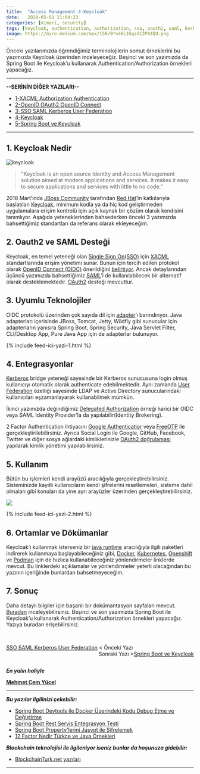 ```yaml
---
title:  "Access Management 4-Keycloak"
date:   2020-05-01 21:04:23
categories: [mimari, security]
tags: [keycloak, authentication, authorization, sso, oauth2, saml, kerberos, ldap, oidc, oauth, openid connect, security, türkçe, yazılım, blog, blogger, nedir, örnek, nasıl yapılır, mehmet cem yücel]
image: https://miro.medium.com/max/150/0*n4KiIGqzdC2PX4QU.png
---
```

Önceki yazılarımızda öğrendiğimiz terminolojilerin somut örneklerini bu yazımızda Keycloak üzerinden inceleyeceğiz. Beşinci ve son yazımızda da Spring Boot ile Keycloak’u kullanarak Authentication/Authorization örnekleri yapacağız.

---

**--SERİNİN DİĞER YAZILARI--**

- [1-XACML Authorization Authentication](https://www.mehmetcemyucel.com/2020/Access-Management-1-XACML-Authorization-Authentication/)
- [2-OpenID OAuth2 OpenID Connect](https://www.mehmetcemyucel.com/2020/Access-Management-2-OpenID-OAuth2-OpenID-Connect/)
- [3-SSO SAML Kerberos User Federation](https://www.mehmetcemyucel.com/2020/Access-Management-3-SSO-SAML-Kerberos-User-Federation/)
- [4-Keycloak](https://www.mehmetcemyucel.com/2020/Access-Management-4-Keycloak/)
- [5-Spring Boot ve Keycloak](https://www.mehmetcemyucel.com/2020/Access-Management-5-Spring-RestTemplate-Feign-Keycloak/)

---

## 1. Keycloak Nedir

![keycloak](https://miro.medium.com/max/1250/0*n4KiIGqzdC2PX4QU.png)

>"Keycloak is an open source Identity and Access Management solution aimed at modern applications and services. It makes it easy to secure applications and services with little to no code."

2018 Mart’ında [JBoss Community](https://developer.jboss.org/welcome) tarafından [Red Hat](https://www.redhat.com/en)’in katkılarıyla başlatılan [Keycloak](https://www.keycloak.org/), minimum kodla ya da hiç kod geliştirmeden uygulamalara erişim kontrolü için açık kaynak bir çözüm olarak kendisini tanımlıyor. Aşağıda yeteneklerinden bahsederken önceki 3 yazımızda bahsettiğimiz standartları da referans olarak ekleyeceğim.

## 2. Oauth2 ve SAML Desteği

Keycloak, en temel yeteneği olan [Single Sign On(SSO)](https://medium.com/mehmetcemyucel/dcc56682bdb2) için [XACML](https://medium.com/mehmetcemyucel/e4bdd7647b66) standartlarında erişim yönetimi sunar. Bunun için tercih edilen protokol olarak [OpenID Connect (OIDC)](https://medium.com/mehmetcemyucel/a36ee3f7779a) önerildiğini [belirtiyor](https://www.keycloak.org/docs/latest/securing_apps/index.html#openid-connect-vs-saml). Ancak detaylarından üçüncü yazımızda bahsettiğimiz [SAML](https://medium.com/mehmetcemyucel/dcc56682bdb2)’i de kullanılabilecek bir alternatif olarak desteklemektedir. [OAuth2](https://medium.com/mehmetcemyucel/a36ee3f7779a) desteği mevcuttur.

## 3. Uyumlu Teknolojiler

OIDC protokolü üzerinden çok sayıda dil için [adapter](https://www.keycloak.org/docs/latest/securing_apps/index.html#openid-connect-3)’ı barındırıyor. Java adapterları içerisinde JBoss, Tomcat, Jetty, Wildfly gibi sunucular için adapterların yanısıra Spring Boot, Spring Security, Java Servlet Filter, CLI/Desktop App, Pure Java App için de adapterlar bulunuyor.

{% include feed-ici-yazi-1.html %}

## 4. Entegrasyonlar

[Kerberos](https://medium.com/mehmetcemyucel/dcc56682bdb2) bridge yeteneği sayesinde bir Kerberos sunucusuna login olmuş kullanıcıyı otomatik olarak authenticate edebilmektedir. Aynı zamanda [User Federation](https://medium.com/mehmetcemyucel/dcc56682bdb2) özelliği sayesinde LDAP ve Active Directory sunucularındaki kullanıcıları eşzamanlayarak kullanabilmek mümkün.

İkinci yazımızda değindiğimiz [Delegated Authorization](https://medium.com/mehmetcemyucel/a36ee3f7779a) örneği harici bir OIDC veya SAML Identity Provider’la da yapılabilir(Identity Brokering).

2 Factor Authentication ihtiyacını [Google Authenticatior](https://www.google.com/landing/2step/) veya [FreeOTP](https://freeotp.github.io/) ile gerçekleştirilebilirsiniz. Ayrıca Social Login ile Google, GitHub, Facebook, Twitter ve diğer sosya ağlardaki kimliklerinizle [OAuth2 doğrulaması](https://medium.com/mehmetcemyucel/a36ee3f7779a) yapılarak kimlik yönetimi yapılabilirsiniz.

## 5. Kullanım

Bütün bu işlemleri kendi arayüzü aracılığıyla gerçekleştirebilirsiniz. Sisteminizde kayıtlı kullanıcıların kendi şifrelerini resetlemeleri, sisteme dahil olmaları gibi konuları da yine ayrı arayüzler üzerinden gerçekleştirebilirsiniz.

![](https://miro.medium.com/max/1041/0*Xx4tAv-JfKtR9tVX.png)

{% include feed-ici-yazi-2.html %}

## 6. Ortamlar ve Dökümanlar

Keycloak’ı kullanmak isterseniz bir [java runtime](https://www.keycloak.org/getting-started/getting-started-zip) aracılığıyla ilgili paketleri indirerek kullanmaya başlayabileceğiniz gibi, [Docker](https://www.keycloak.org/getting-started/getting-started-docker), [Kubernetes](https://www.keycloak.org/getting-started/getting-started-kube), [Openshift](https://www.keycloak.org/getting-started/getting-started-openshift) ve [Podman](https://www.keycloak.org/getting-started/getting-started-podman) için de hızlıca kullanabileceğiniz yönlendirmeler linklerde mevcut. Bu linklerdeki açıklamalar ve yönlendirmeler yeterli olacağından bu yazının içeriğinde bunlardan bahsetmeyeceğim.

## 7. Sonuç

Daha detaylı bilgiler için başarılı bir dokümantasyon sayfaları mevcut. [Buradan](https://www.keycloak.org/documentation) inceleyebilirsiniz. Beşinci ve son yazımızda Spring Boot ile Keycloak’u kullanarak Authentication/Authorization örnekleri yapacağız. Yazıya buradan erişebilirsiniz.

<br/>

<p style="text-align:left;">
    <a href="https://www.mehmetcemyucel.com/2020/Access-Management-3-SSO-SAML-Kerberos-User-Federation">SSO SAML Kerberos User Federation</a> < Önceki Yazı 
    <span style="float:right;">
        Sonraki Yazı ><a href="https://www.mehmetcemyucel.com/2020/Access-Management-5-Spring-RestTemplate-Feign-Keycloak">Spring Boot ve Keycloak</a>
    </span>
</p>

<br/>

**_En yalın haliyle_**

[**Mehmet Cem Yücel**](https://www.mehmetcemyucel.com)

---

**_Bu yazılar ilgilinizi çekebilir:_**

- [Spring Boot Devtools ile Docker Üzerindeki Kodu Debug Etme ve Değiştirme](https://www.mehmetcemyucel.com/2019/spring-boot-devtools-ile-docker-uzerindeki-kodu-debug-etme-ve-degistirme/)
- [Spring Boot Rest Servis Entegrasyon Testi](https://medium.com/mehmetcemyucel/spring-boot-rest-birim-entegrasyon-testi-43a7f9354a33)
- [Spring Boot Property’lerini Jasypt ile Şifrelemek](https://www.mehmetcemyucel.com/2019/spring-boot-propertylerini-jasypt-ile-sifrelemek/)
- [12 Factor Nedir Türkçe ve Java Örnekleri](https://www.mehmetcemyucel.com/2019/twelve-factor-nedir-turkce-ornek/)

**_Blockchain teknolojisi ile ilgileniyor iseniz bunlar da hoşunuza gidebilir:_**

- [BlockchainTurk.net yazıları](https://www.mehmetcemyucel.com/categories/#blockchain)

---
